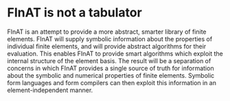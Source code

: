 FInAT is not a tabulator
========================

FInAT is an attempt to provide a more abstract, smarter library of
finite elements. FInAT will supply symbolic information about the
properties of individual finite elements, and will provide abstract
algorithms for their evaluation. This enables FInAT to provide smart
algorithms which exploit the internal structure of the element
basis. The result will be a separation of concerns in which FInAT
provides a single source of truth for information about the symbolic
and numerical properties of finite elements. Symbolic form languages
and form compilers can then exploit this information in an
element-independent manner.

